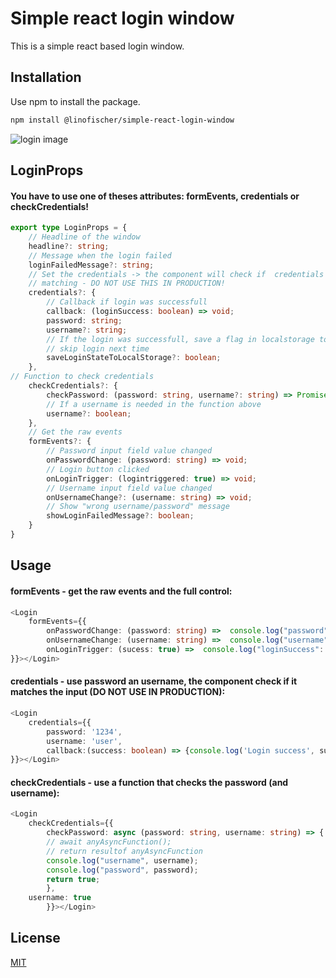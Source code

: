 # Simple react login window

This is a simple react based login window.

## Installation

Use npm to install the package.

```bash
npm install @linofischer/simple-react-login-window
```
![login image](https://raw.githubusercontent.com/linofischer/simple-react-login-window/master/src/assets/Login.png)

## LoginProps
#### You have to use one of theses attributes:  **formEvents**, **credentials** or **checkCredentials**!


```typescript 
export type LoginProps = {
    // Headline of the window
    headline?: string;
    // Message when the login failed
    loginFailedMessage?: string;
    // Set the credentials -> the component will check if  credentials are
    // matching - DO NOT USE THIS IN PRODUCTION!
    credentials?: {
        // Callback if login was successfull
        callback: (loginSuccess: boolean) => void;
        password: string;
        username?: string;
        // If the login was successfull, save a flag in localstorage to
        // skip login next time
        saveLoginStateToLocalStorage?: boolean;
    },
// Function to check credentials
    checkCredentials?: {
        checkPassword: (password: string, username?: string) => Promise<boolean>;
        // If a username is needed in the function above
        username?: boolean;
    },
    // Get the raw events
    formEvents?: {
        // Password input field value changed
        onPasswordChange: (password: string) => void;
        // Login button clicked
        onLoginTrigger: (logintriggered: true) => void;
        // Username input field value changed
        onUsernameChange?: (username: string) => void;
        // Show "wrong username/password" message
        showLoginFailedMessage?: boolean;
    }
} 
```
## Usage

#### **formEvents** - get the raw events and the full control:
```typescript
<Login
    formEvents={{
        onPasswordChange: (password: string) =>  console.log("password": password)
        onUsernameChange: (username: string) =>  console.log("username": username)
        onLoginTrigger: (sucess: true) =>  console.log("loginSuccess": success)
}}></Login>
```

#### **credentials** - use password an username, the component check if it matches the input (DO NOT USE IN PRODUCTION): 
```typescript
<Login
    credentials={{
        password: '1234',
        username: 'user',
        callback:(success: boolean) => {console.log('Login success', success)}
}}></Login>
```

#### **checkCredentials** - use a function that checks the password (and username):
```typescript
<Login
    checkCredentials={{
        checkPassword: async (password: string, username: string) => {
        // await anyAsyncFunction();    
        // return resultof anyAsyncFunction
        console.log("username", username);
        console.log("password", password);
        return true;
        },
    username: true
        }}></Login>

```

## License
[MIT](https://choosealicense.com/licenses/mit/)
